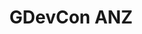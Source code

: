 ---
title: "GDevCon ANZ"
externalUrl: https://gdevconanz.org.au/
summary: "The Independently Organsied Graphical Developer Conference for Australia and New Zealand but also includes the wider Asia-Pacific region."
showSummary: true
showAuthor: false
showEdit: false
showWordCount: false
showHeadingAnchors: false
sharingLinks: false
showZenMode: false
showPagination: false
showRelatedContent: false
categories:
 - "Engage with Peers"
tags:
 - "Conference"
 - "In-person"
 - "Community"
---